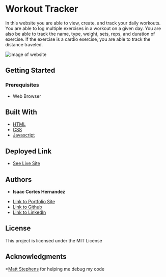 # Workout Tracker

In this website you are able to view, create, and track your daily workouts. You are able to log multiple exercises in a workout on a given day. You are also be able to track the name, type, weight, sets, reps, and duration of exercise. If the exercise is a cardio exercise, you are able to track the distance traveled.

![image of website]()
## Getting Started
### Prerequisites

* Web Browser
## Built With

* [HTML](https://developer.mozilla.org/en-US/docs/Web/HTML)
* [CSS](https://developer.mozilla.org/en-US/docs/Web/CSS)
* [Javascript](https://developer.mozilla.org/en-US/docs/Web/JavaScript)

## Deployed Link

* [See Live Site](https://protected-savannah-02925.herokuapp.com/)


## Authors

* **Isaac Cortes Hernandez** 

- [Link to Portfolio Site](https://icortes.github.io/my-first-portfolio/)
- [Link to Github](https://github.com/icortes)
- [Link to LinkedIn](https://www.linkedin.com/in/cortes-isaac)

## License

This project is licensed under the MIT License 

## Acknowledgments

*[Matt Stephens](https://github.com/mstephen19) for helping me debug my code
